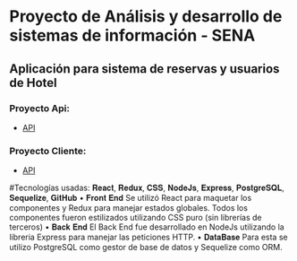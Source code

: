 
# Proyecto de Análisis y desarrollo de sistemas de información - SENA 
## Aplicación para sistema de reservas y usuarios de Hotel
### Proyecto Api:
- [API](../main/api)
### Proyecto Cliente:
- [API](../main/client)




#Tecnologías usadas: 𝐑𝐞𝐚𝐜𝐭, 𝐑𝐞𝐝𝐮𝐱, 𝐂𝐒𝐒, 𝐍𝐨𝐝𝐞𝐉𝐬, 𝐄𝐱𝐩𝐫𝐞𝐬𝐬, 𝐏𝐨𝐬𝐭𝐠𝐫𝐞𝐒𝐐𝐋, 𝐒𝐞𝐪𝐮𝐞𝐥𝐢𝐳𝐞, 𝐆𝐢𝐭𝐇𝐮𝐛
• 𝐅𝐫𝐨𝐧𝐭 𝐄𝐧𝐝
Se utilizó React para maquetar los componentes y Redux para manejar estados globales.
Todos los componentes fueron estilizados utilizando CSS puro (sin librerías de terceros)
• 𝐁𝐚𝐜𝐤 𝐄𝐧𝐝
El  Back End fue desarrollado en NodeJs utilizando la libreria Express para manejar las peticiones HTTP.
• 𝐃𝐚𝐭𝐚𝐁𝐚𝐬𝐞
Para esta se utilizo PostgreSQL como gestor de base de datos y Sequelize como ORM.